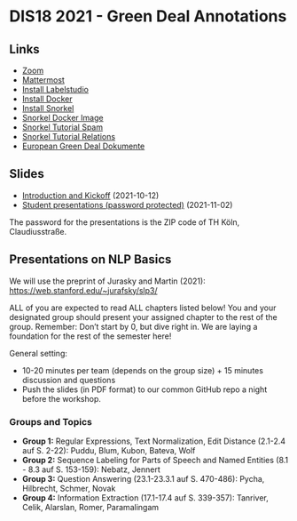 # DIS18 2021 - Green Deal Annotations

## Links

* [Zoom](https://th-koeln.zoom.us/j/84572216682) 
* [Mattermost](https://chat.iim.th-koeln.de/signup_user_complete/?id=x7hmzjc96ffqmez5pse39w9eur) 
* [Install Labelstudio](https://labelstud.io/guide/install.html)
* [Install Docker](https://docs.docker.com/engine/install/)
* [Install Snorkel](https://github.com/snorkel-team/snorkel#Installation)
* [Snorkel Docker Image](https://hub.docker.com/r/knockdata/snorkel)
* [Snorkel Tutorial Spam](https://www.snorkel.org/use-cases/01-spam-tutorial)
* [Snorkel Tutorial Relations](https://www.snorkel.org/use-cases/spouse-demo)
* [European Green Deal Dokumente](https://ec.europa.eu/info/strategy/priorities-2019-2024/european-green-deal/delivering-european-green-deal_en)


## Slides

* [Introduction and Kickoff](slides/DIS18-01-Introduction.pdf) (2021-10-12)
* [Student presentations (password protected)](https://th-koeln.sciebo.de/s/ayTXjju7Xz5gLAT) (2021-11-02)

The password for the presentations is the ZIP code of TH Köln, Claudiusstraße.

## Presentations on NLP Basics

We will use the preprint of Jurasky and Martin (2021): https://web.stanford.edu/~jurafsky/slp3/

ALL of you are expected to read ALL chapters listed below! You and your designated group should present your assigned chapter to the rest of the group. Remember:  Don’t start by 0, but dive right in. We are laying a foundation for the rest of the semester here!

General setting:
* 10-20 minutes per team (depends on the group size) + 15 minutes discussion and questions
* Push the slides (in PDF format) to our common GitHub repo a night before the workshop.

### Groups and Topics

* **Group 1:** Regular Expressions, Text Normalization, Edit Distance (2.1-2.4 auf S. 2-22): Puddu, Blum, Kubon, Bateva, Wolf
* **Group 2:** Sequence Labeling for Parts of Speech and Named Entities (8.1 - 8.3 auf S. 153-159): Nebatz, Jennert
* **Group 3:** Question Answering (23.1-23.3.1 auf S. 470-486): Pycha, Hilbrecht, Schmer, Novak
* **Group 4:** Information Extraction (17.1-17.4 auf S. 339-357): Tanriver, Celik, Alarslan, Romer, Paramalingam


